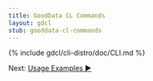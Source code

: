 ```yaml
---
title: GoodData CL Commands
layout: gdcl
stub: gooddata-cl-commands
---
```


{% include gdcl/cli-distro/doc/CLI.md %}
<div class="next">Next:&nbsp;<a href="/gooddata-cl/examples/">Usage Examples&nbsp;▶</a></div>
